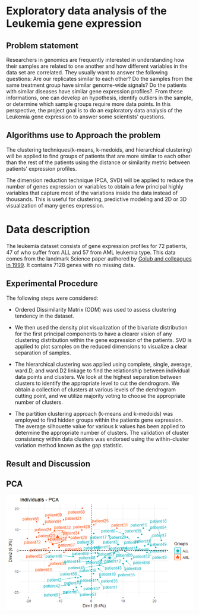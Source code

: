 # Exploratory data analysis of the Leukemia gene expression

## Problem statement 
Researchers in genomics are frequently interested in understanding how their samples are related to one another and how different variables in the data set are correlated. They usually want to answer the following questions: Are our replicates similar to each other? Do the samples from the same treatment group have similar genome-wide signals? Do the patients with similar diseases have similar gene expression profiles?. From these informations, one can develop an hypothesis, identify outliers in the sample, or determine which sample groups require more data points. In this perspective, the project goal is to do an exploratory data analysis of the Leukemia gene expression to answer some scientists' questions. 


## Algorithms use to Approach the problem 
The clustering techniques(k-means, k-medoids, and hierarchical clustering) will be applied to find groups of patients that are more similar to each other than the rest of the patients using the distance or similarity metric between patients’ expression profiles. 

The dimension reduction technique (PCA, SVD) will be applied to  reduce the number of genes expression or variables to obtain  a few principal highly variables that capture most of the variations inside the data instead of thousands. This is useful for clustering, predictive modeling and 2D or 3D visualization of many genes expression.

# Data description
The leukemia dataset consists of gene expression profiles for 72 patients, 47 of who suffer from ALL and $57$ from AML leukemia type. This data comes from the landmark Science paper authored by [Golub and colleagues in 1999](https://hastie.su.domains/CASI_files/DATA/leukemia.html). It contains 7128 genes with no missing data.


## Experimental Procedure
The following steps were considered: 

* Ordered Dissimilarity Matrix (ODM) was used to assess clustering tendency in the dataset.

 * We then used the density plot visualization of the bivariate distribution for the first principal components to have a clearer vision of any clustering distribution within the gene expression of the patients. SVD is applied to plot samples on the reduced dimensions to visualize a clear separation of samples. 

* The hierarchical clustering was applied using complete, single, average, ward.D, and ward.D2 linkage to find the relationship between individual data points and clusters. We look at the highest separation between clusters to identify the appropriate level to cut the dendrogram. We obtain a collection of clusters at various levels of the dendrogram cutting point, and we utilize majority voting to choose the appropriate number of clusters.

* The partition clustering approach (k-means and k-medoids) was employed to find hidden groups within the patients gene expression. The average silhouette value for various k values has been applied to determine the appropriate number of clusters. The validation of cluster consistency within data clusters was endorsed using the within-cluster variation method known as the gap statistic.

## Result and Discussion 
## PCA
![fg](./PCA.png) 
